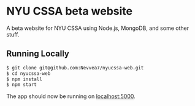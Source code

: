 # NYU CSSA beta website

A beta website for NYU CSSA using Node.js, MongoDB, and some other stuff.

## Running Locally

```sh
$ git clone git@github.com:Nevvea7/nyucssa-web.git
$ cd nyucssa-web
$ npm install
$ npm start
```

The app should now be running on [localhost:5000](http://localhost:5000/).
